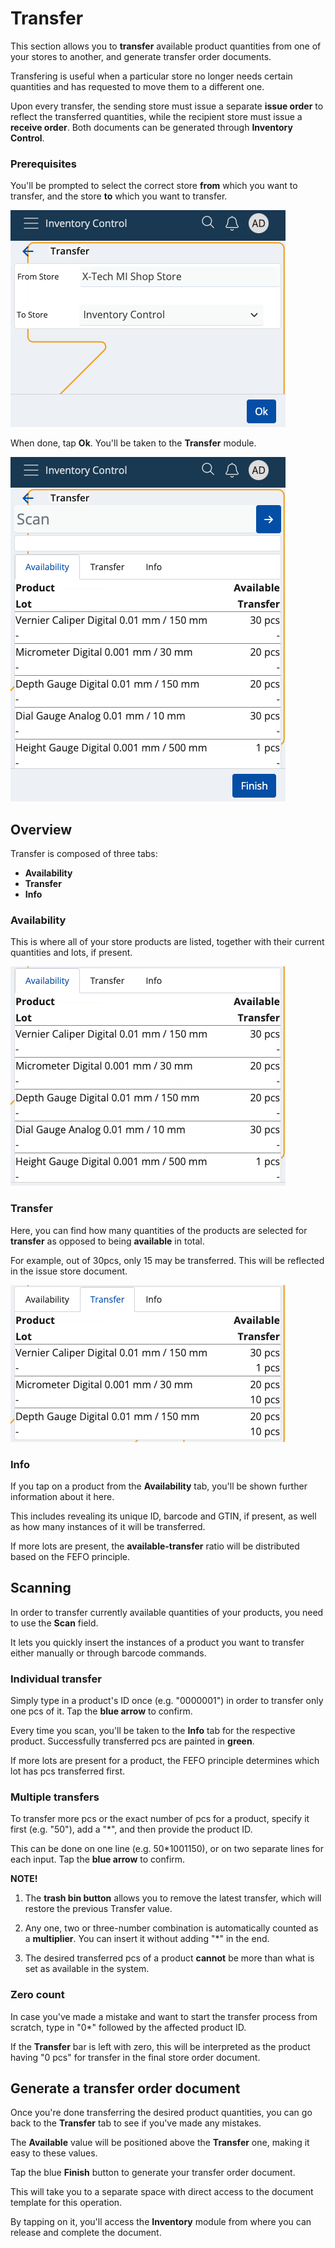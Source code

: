 # Transfer

This section allows you to **transfer** available product quantities from one of your stores to another, and generate transfer order documents.

Transfering is useful when a particular store no longer needs certain quantities and has requested to move them to a different one.

Upon every transfer, the sending store must issue a separate **issue order** to reflect the transferred quantities, while the recipient store must issue a **receive order**. Both documents can be generated through **Inventory Control**.

### Prerequisites

You'll be prompted to select the correct store **from** which you want to transfer, and the store **to** which you want to transfer.

![Transfer](pictures/inv_con_selectedstore_transfer.png)

When done, tap **Ok**. You'll be taken to the **Transfer** module.

![Transfer](pictures/inv_con_transfer_module.png)

## Overview

Transfer is composed of three tabs:

* **Availability**
* **Transfer**
* **Info**

### Availability

This is where all of your store products are listed, together with their current quantities and lots, if present.

![Transfer](pictures/inv_con_transfer_availability.png)

### Transfer

Here, you can find how many quantities of the products are selected for **transfer** as opposed to being **available** in total.

For example, out of 30pcs, only 15 may be transferred. This will be reflected in the issue store document.

![Transfer](pictures/inv_con_transfer_transfer.png)

### Info

If you tap on a product from the **Availability** tab, you'll be shown further information about it here.

This includes revealing its unique ID, barcode and GTIN, if present, as well as how many instances of it will be transferred.

If more lots are present, the **available-transfer** ratio will be distributed based on the FEFO principle.


## Scanning

In order to transfer currently available quantities of your products, you need to use the **Scan** field.

It lets you quickly insert the instances of a product you want to transfer either manually or through barcode commands.

### Individual transfer

Simply type in a product's ID once (e.g. "0000001") in order to transfer only one pcs of it. Tap the **blue arrow** to confirm.


Every time you scan, you'll be taken to the **Info** tab for the respective product. Successfully transferred pcs are painted in **green**.

If more lots are present for a product, the FEFO principle determines which lot has pcs transferred first.

### Multiple transfers

To transfer more pcs or the exact number of pcs for a product, specify it first (e.g. "50"), add a "*", and then provide the product ID.

This can be done on one line (e.g. 50*1001150), or on two separate lines for each input. Tap the **blue arrow** to confirm.


**NOTE!**

1. The **trash bin button** allows you to remove the latest transfer, which will restore the previous Transfer value.

2. Any one, two or three-number combination is automatically counted as a **multiplier**. You can insert it without adding "*" in the end.

3. The desired transferred pcs of a product **cannot** be more than what is set as available in the system.


### Zero count

In case you've made a mistake and want to start the transfer process from scratch, type in "0*" followed by the affected product ID.

If the **Transfer** bar is left with zero, this will be interpreted as the product having "0 pcs" for transfer in the final store order document.


## Generate a transfer order document

Once you're done transferring the desired product quantities, you can go back to the **Transfer** tab to see if you've made any mistakes.

The **Available** value will be positioned above the **Transfer** one, making it easy to these values.


Tap the blue **Finish** button to generate your transfer order document.

This will take you to a separate space with direct access to the document template for this operation.


By tapping on it, you'll access the **Inventory** module from where you can release and complete the document.

